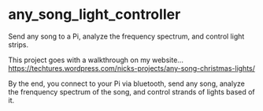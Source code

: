 # any_song_light_controller
Send any song to a Pi, analyze the frequency spectrum, and control light strips.

This project goes with a walkthrough on my website...
https://techtures.wordpress.com/nicks-projects/any-song-christmas-lights/

By the end, you connect to your Pi via bluetooth, send any song, analyze the frenquency spectrum
of the song, and control strands of lights based of it.
